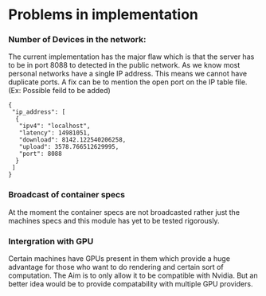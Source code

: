 # Problems in implementation 

### Number of Devices in the network: 
The current implementation has the major flaw which is that 
the server has to be in port 8088 to detected in the public 
network. As we know most personal networks have a single IP 
address. This means we cannot have duplicate ports. A fix can 
be to mention the open port on the IP table file.
(Ex: Possible feild to be added)
```
{
 "ip_address": [
  {
   "ipv4": "localhost",
   "latency": 14981051,
   "download": 8142.122540206258,
   "upload": 3578.766512629995,
   "port": 8088
  }
 ]
}
```

### Broadcast of container specs 
At the moment the container specs are not broadcasted rather 
just the machines specs and this module has yet to be tested 
rigorously. 

### Intergration with GPU
Certain machines have GPUs present in them which provide a 
huge advantage for those who want to do rendering and certain 
sort of computation. The Aim is to only allow it to be compatible
with Nvidia. But an better idea would be to provide compatability
with multiple GPU providers. 

